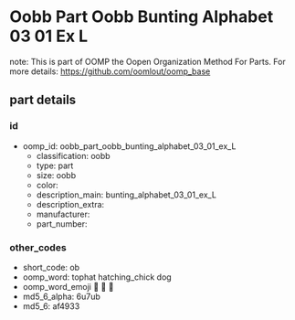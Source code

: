 # Oobb Part Oobb Bunting Alphabet 03 01 Ex L  

note: This is part of OOMP the Oopen Organization Method For Parts. For more details: https://github.com/oomlout/oomp_base

##  part details





### id
* oomp_id: oobb_part_oobb_bunting_alphabet_03_01_ex_L
  * classification: oobb
  * type: part
  * size: oobb
  * color: 
  * description_main: bunting_alphabet_03_01_ex_L
  * description_extra: 
  * manufacturer: 
  * part_number: 

### other_codes
* short_code: ob
* oomp_word: tophat hatching_chick dog
* oomp_word_emoji :tophat: :hatching_chick: :dog:
* md5_6_alpha: 6u7ub
* md5_6: af4933